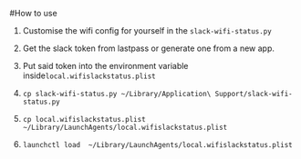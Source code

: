 #How to use

1. Customise the wifi config for yourself in the `slack-wifi-status.py`

2. Get the slack token from lastpass or generate one from a new app.

3. Put said token into the environment variable inside`local.wifislackstatus.plist`

4. `cp slack-wifi-status.py ~/Library/Application\ Support/slack-wifi-status.py`

5. `cp local.wifislackstatus.plist ~/Library/LaunchAgents/local.wifislackstatus.plist`

6. `launchctl load  ~/Library/LaunchAgents/local.wifislackstatus.plist`

